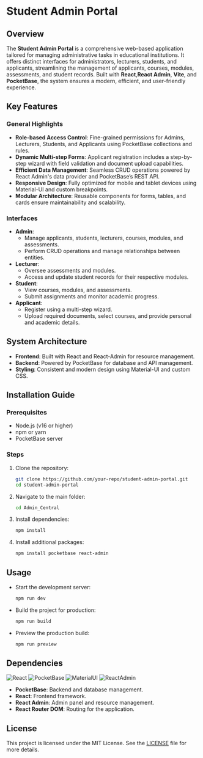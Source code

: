 # Student Admin Portal

## Overview
The **Student Admin Portal** is a comprehensive web-based application tailored for managing administrative tasks in educational institutions. It offers distinct interfaces for administrators, lecturers, students, and applicants, streamlining the management of applicants, courses, modules, assessments, and student records. Built with **React**,**React Admin**, **Vite**, and **PocketBase**, the system ensures a modern, efficient, and user-friendly experience.

## Key Features
### General Highlights
- **Role-based Access Control**: Fine-grained permissions for Admins, Lecturers, Students, and Applicants using PocketBase collections and rules.
- **Dynamic Multi-step Forms**: Applicant registration includes a step-by-step wizard with field validation and document upload capabilities.
- **Efficient Data Management**: Seamless CRUD operations powered by React Admin's data provider and PocketBase’s REST API.
- **Responsive Design**: Fully optimized for mobile and tablet devices using Material-UI and custom breakpoints.
- **Modular Architecture**: Reusable components for forms, tables, and cards ensure maintainability and scalability.

### Interfaces
- **Admin**:
  - Manage applicants, students, lecturers, courses, modules, and assessments.
  - Perform CRUD operations and manage relationships between entities.
- **Lecturer**:
  - Oversee assessments and modules.
  - Access and update student records for their respective modules.
- **Student**:
  - View courses, modules, and assessments.
  - Submit assignments and monitor academic progress.
- **Applicant**:
  - Register using a multi-step wizard.
  - Upload required documents, select courses, and provide personal and academic details.

## System Architecture
- **Frontend**: Built with React and React-Admin for resource management.
- **Backend**: Powered by PocketBase for database and API management.
- **Styling**: Consistent and modern design using Material-UI and custom CSS.

## Installation Guide

### Prerequisites
- Node.js (v16 or higher)
- npm or yarn
- PocketBase server

### Steps
1. Clone the repository:
   ```bash
   git clone https://github.com/your-repo/student-admin-portal.git
   cd student-admin-portal
   ```

2. Navigate to the main folder:
   ```bash
   cd Admin_Central
   ```

3. Install dependencies:
   ```bash
   npm install
   ```

4. Install additional packages:
   ```bash
   npm install pocketbase react-admin
   ```

## Usage
- Start the development server:
  ```bash
  npm run dev
  ```
- Build the project for production:
  ```bash
  npm run build
  ```
- Preview the production build:
  ```bash
  npm run preview
  ```

## Dependencies
![React](https://img.shields.io/badge/Frontend-React-blue)
![PocketBase](https://img.shields.io/badge/Backend-PocketBase-orange)
![MaterialUI](https://img.shields.io/badge/UI-MaterialUI-purple)
![ReactAdmin](https://img.shields.io/badge/Admin-ReactAdmin-teal)

- **PocketBase**: Backend and database management.
- **React**: Frontend framework.
- **React Admin**: Admin panel and resource management.
- **React Router DOM**: Routing for the application.

## License
This project is licensed under the MIT License. See the [LICENSE](./LICENSE) file for more details.

